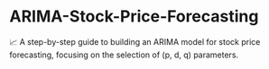 # ARIMA-Stock-Price-Forecasting
📈 A step-by-step guide to building an ARIMA model for stock price forecasting, focusing on the selection of (p, d, q) parameters.
